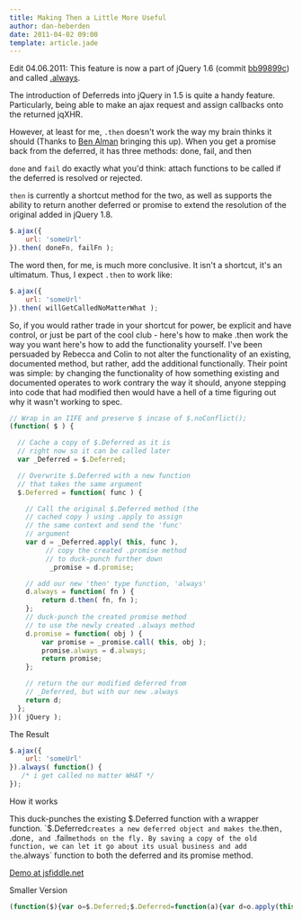 ```yaml
---
title: Making Then a Little More Useful
author: dan-heberden
date: 2011-04-02 09:00
template: article.jade
---
```


Edit 04.06.2011: This feature is now a part of jQuery 1.6 (commit [bb99899c](https://github.com/jquery/jquery/commit/bb99899ca0de93dd12f5a53f409ff6f72bfcf94c)) and
called [.always](http://api.jquery.com/deferred.always/).

The introduction of Deferreds into jQuery in 1.5 is quite a handy feature.
Particularly, being able to make an ajax request and assign callbacks onto the
returned jqXHR. 

<span class="more"></span>

However, at least for me, `.then` doesn't work the way my brain thinks it
should (Thanks to [Ben Alman](http://benalman.com) bringing this up). When you
get a promise back from the deferred, it has three methods: done, fail, and
then

`done` and `fail` do exactly what you'd think: attach functions to be called if
the deferred is resolved or rejected.

`then` is currently a shortcut method for the two, as well as supports the ability
to return another deferred or promise to extend the resolution of the original added
in jQuery 1.8.

```javascript
$.ajax({
    url: 'someUrl'
}).then( doneFn, failFn );
```

The word then, for me, is much more conclusive. It isn't a shortcut, it's an
ultimatum. Thus, I expect `.then` to work like:

```javascript
$.ajax({
    url: 'someUrl'
}).then( willGetCalledNoMatterWhat );
```

So, if you would rather trade in your shortcut for power, be explicit and have
control, or just be part of the cool club - here's how to make .then work the
way you want here's how to add the functionality yourself. I've been persuaded
by Rebecca and Colin to not alter the functionality of an existing, documented
method, but rather, add the additional functionally. Their point was simple: by
changing the functionality of how something existing and documented operates to
work contrary the way it should, anyone stepping into code that had modified
then would have a hell of a time figuring out why it wasn't working to spec.

```javascript
// Wrap in an IIFE and preserve $ incase of $.noConflict();
(function( $ ) {

  // Cache a copy of $.Deferred as it is
  // right now so it can be called later
  var _Deferred = $.Deferred;

  // Overwrite $.Deferred with a new function
  // that takes the same argument
  $.Deferred = function( func ) {

    // Call the original $.Deferred method (the
    // cached copy ) using .apply to assign
    // the same context and send the 'func'
    // argument
    var d = _Deferred.apply( this, func ),
         // copy the created .promise method
         // to duck-punch further down
          _promise = d.promise;

    // add our new 'then' type function, 'always'
    d.always = function( fn ) {
        return d.then( fn, fn );
    };
    // duck-punch the created promise method
    // to use the newly created .always method
    d.promise = function( obj ) {
        var promise = _promise.call( this, obj );
        promise.always = d.always;
        return promise;
    };  

    // return the our modified deferred from
    // _Deferred, but with our new .always
    return d;
  };
})( jQuery );
```

The Result

```javascript
$.ajax({
    url: 'someUrl'
}).always( function() {
   /* i get called no matter WHAT */
});
```
How it works


This duck-punches the existing $.Deferred function with a wrapper function.
`$.Deferred` creates a new deferred object and makes the `.then`, `.done`, and `.fail`
methods on the fly. By saving a copy of the old function, we can let it go
about its usual business and add the `.always` function to both the deferred and
its promise method.


[Demo at jsfiddle.net](http://jsfiddle.net/danheberden/FG8uE/)

Smaller Version

```javascript
(function($){var o=$.Deferred;$.Deferred=function(a){var d=o.apply(this,a),p=d.promise;d.always=function(f){return d.then(f,f);};d.promise=function(j){var n=p.call(this,j);n.always=d.always;return n;};return d;}})(jQuery);
```
